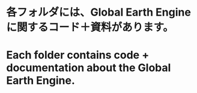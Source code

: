 # 各フォルダには、Global Earth Engineに関するコード＋資料があります。
# Each folder contains code + documentation about the Global Earth Engine.
